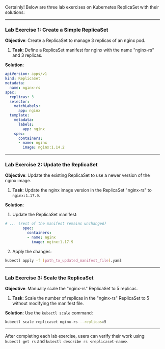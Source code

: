 Certainly! Below are three lab exercises on Kubernetes ReplicaSet with their solutions:

---

### Lab Exercise 1: Create a Simple ReplicaSet

**Objective**: Create a ReplicaSet to manage 3 replicas of an nginx pod.

1. **Task**: Define a ReplicaSet manifest for nginx with the name "nginx-rs" and 3 replicas.

**Solution**:
```yaml
apiVersion: apps/v1
kind: ReplicaSet
metadata:
  name: nginx-rs
spec:
  replicas: 3
  selector:
    matchLabels:
      app: nginx
  template:
    metadata:
      labels:
        app: nginx
    spec:
      containers:
      - name: nginx
        image: nginx:1.14.2
```

---

### Lab Exercise 2: Update the ReplicaSet

**Objective**: Update the existing ReplicaSet to use a newer version of the nginx image.

1. **Task**: Update the nginx image version in the ReplicaSet "nginx-rs" to `nginx:1.17.9`.

**Solution**:
1. Update the ReplicaSet manifest:
```yaml
# ... (rest of the manifest remains unchanged)
        spec:
          containers:
          - name: nginx
            image: nginx:1.17.9
```

2. Apply the changes:
```bash
kubectl apply -f [path_to_updated_manifest_file].yaml
```

---

### Lab Exercise 3: Scale the ReplicaSet

**Objective**: Manually scale the "nginx-rs" ReplicaSet to 5 replicas.

1. **Task**: Scale the number of replicas in the "nginx-rs" ReplicaSet to 5 without modifying the manifest file.

**Solution**:
Use the `kubectl scale` command:
```bash
kubectl scale replicaset nginx-rs --replicas=5
```

---

After completing each lab exercise, users can verify their work using `kubectl get rs` and `kubectl describe rs <replicaset-name>`.
